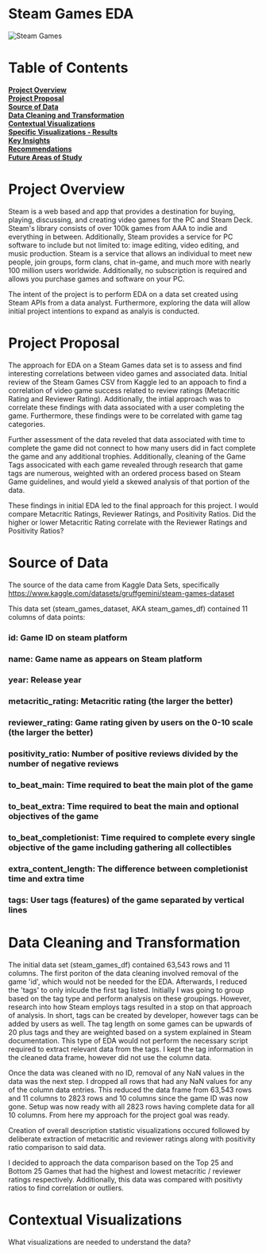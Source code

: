 # Steam Games EDA
![Steam Games](C:/Users/jerem/Desktop/DAI/daimil10/projects/mid_course/visualizations/steam_games_logo.jpg)
# Table of Contents
**[__Project Overview__](#project-overview)**  
**[__Project Proposal__](#project-proposal)**  
**[__Source of Data__](#source-of-data)**  
**[__Data Cleaning and Transformation__](#data-cleaning-and-transformation)**  
**[__Contextual Visualizations__](#contextual-visualizations)**  
**[__Specific Visualizations - Results__](#specific-visualizations---results)**  
**[__Key Insights__](#key-insights)**  
**[__Recommendations__](#recommendations)**  
**[__Future Areas of Study__](#future-areas-of-study)**  

# Project Overview
Steam is a web based and app that provides a destination for buying, playing, discussing, and creating video games for the PC and Steam Deck. Steam's library consists of over 100k games from AAA to indie and everything in between. Additionally, Steam provides a service for PC software to include but not limited to:
image editing, video editing, and music production. Steam is a service that allows an individual to meet new people, join groups, form clans, chat in-game, and much more with nearly 100 million users worldwide. Additionally, no subscription is required and allows you purchase games and software on your PC.

The intent of the project is to perform EDA on a data set created using Steam APIs from a data analyst. Furthermore, exploring the data will allow initial project intentions to expand as analyis is conducted. 

# Project Proposal
The approach for EDA on a Steam Games data set is to assess and find interesting correlations between video games and associated data. Initial review of the Steam Games CSV from Kaggle led to an appoach to find a correlation of video game success related to review ratings (Metacritic Rating and Reviewer Rating). Additionally, the intial approach was to correlate these findings with data associated with a user completing the game. Furthermore, these findings were to be correlated with game tag categories. 

Further assessment of the data reveled that data associated with time to complete the game did not connect to how many users did in fact complete the game and any additional trophies. Additionally, cleaning of the Game Tags associcated with each game revealed through research that game tags are numerous, weighted with an ordered process based on Steam Game guidelines, and would yield a skewed analysis of that portion of the data. 

These findings in initial EDA led to the final approach for this project. I would compare Metacritic Ratings, Reviewer Ratings, and Positivity Ratios. Did the higher or lower Metacritic Rating correlate with the Reviewer Ratings and Positivity Ratios? 

# Source of Data
The source of the data came from Kaggle Data Sets, specifically https://www.kaggle.com/datasets/gruffgemini/steam-games-dataset

This data set (steam_games_dataset, AKA steam_games_df) contained 11 columns of data points:
### id: Game ID on steam platform

### name: Game name as appears on Steam platform  

### year: Release year  

### metacritic_rating: Metacritic rating (the larger the better)  

### reviewer_rating: Game rating given by users on the 0-10 scale (the larger the better)  

### positivity_ratio: Number of positive reviews divided by the number of negative reviews  

### to_beat_main: Time required to beat the main plot of the game    

### to_beat_extra: Time required to beat the main and optional objectives of the game  

### to_beat_completionist: Time required to complete every single objective of the game including gathering all collectibles  

### extra_content_length: The difference between completionist time and extra time

### tags: User tags (features) of the game separated by vertical lines

# Data Cleaning and Transformation

The initial data set (steam_games_df) contained 63,543 rows and 11 columns. The first poriton of the data cleaning involved removal of the game 'id', which would not be needed for the EDA. Afterwards, I reduced the 'tags' to only inlcude the first tag listed. Initially I was going to group based on the tag type and perform analysis on these groupings. However, research into how Steam employs tags resulted in a stop on that approach of analysis. In short, tags can be created by developer, however tags can be added by users as well. The tag length on some games can be upwards of 20 plus tags and they are weighted based on a system explained in Steam documentation. This type of EDA would not perform the necessary script required to extract relevant data from the tags. I kept the tag information in the cleaned data frame, however did not use the column data. 

Once the data was cleaned with no ID, removal of any NaN values in the data was the next step. I dropped all rows that had any NaN values for any of the column data entries. This reduced the data frame from 63,543 rows and 11 columns to 2823 rows and 10 columns since the game ID was now gone. Setup was now ready with all 2823 rows having complete data for all 10 columns. From here my approach for the project goal was ready. 

Creation of overall description statistic visualizations occured followed by deliberate extraction of metacritic and reviewer ratings along with positivity ratio comparison to said data. 

I decided to approach the data comparison based on the Top 25 and Bottom 25 Games that had the highest and lowest metacritic / reviewer ratings respectively. Additionally, this data was compared with positivty ratios to find correlation or outliers. 

# Contextual Visualizations
What visualizations are needed to understand the data?


